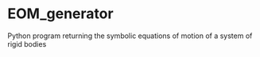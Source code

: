 # EOM_generator
Python program returning the symbolic equations of motion of a system of rigid bodies

